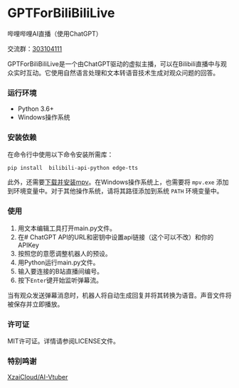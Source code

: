 # GPTForBiliBiliLive

哔哩哔哩AI直播（使用ChatGPT）

交流群：[303104111](http://qm.qq.com/cgi-bin/qm/qr?_wv=1027&k=CtyH-iI1JBO-jpRUFDrMgx9SZoM0ClTX&authKey=asxcHbxRLNCvJg%2FNo%2FOPsf%2FS7J6XycRaCfSot4bODF1XA7EdEptnCSy61cuabUCt&noverify=0&group_code=303104111)

GPTForBiliBiliLive是一个由ChatGPT驱动的虚拟主播，可以在Bilibili直播中与观众实时互动。它使用自然语言处理和文本转语音技术生成对观众问题的回答。

### 运行环境

- Python 3.6+
- Windows操作系统

### 安装依赖

在命令行中使用以下命令安装所需库：

```bash
pip install  bilibili-api-python edge-tts
```

此外，还需要[下载并安装mpv](https://mpv.io/installation/)。在Windows操作系统上，也需要将 `mpv.exe` 添加到环境变量中。对于其他操作系统，请将其路径添加到系统 `PATH` 环境变量中。

### 使用

1. 用文本编辑工具打开main.py文件。
2. 在# ChatGPT API的URL和密钥中设置api链接（这个可以不改）和你的APIKey
3. 按照您的意愿调整机器人的预设。
4. 用Python运行main.py文件。
5. 输入要连接的B站直播间编号。
6. 按下`Enter`键开始监听弹幕流。

当有观众发送弹幕消息时，机器人将自动生成回复并将其转换为语音。声音文件将被保存并立即播放。

### 许可证

MIT许可证。详情请参阅LICENSE文件。

### 特别鸣谢

[XzaiCloud/AI-Vtuber](https://github.com/XzaiCloud/AI-Vtuber)

```

```
